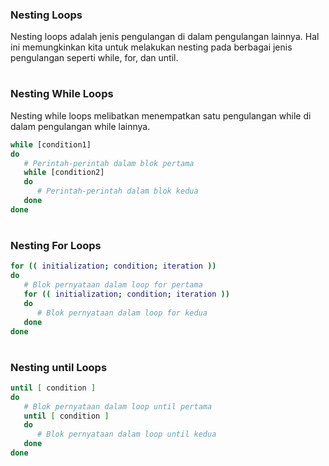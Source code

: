 ### Nesting Loops
Nesting loops adalah jenis pengulangan di dalam pengulangan lainnya. Hal ini memungkinkan kita untuk melakukan nesting pada berbagai jenis pengulangan seperti while, for, dan until.
#
### Nesting While Loops
Nesting while loops melibatkan menempatkan satu pengulangan while di dalam pengulangan while lainnya.

```sh
while [condition1]
do
   # Perintah-perintah dalam blok pertama
   while [condition2]
   do
      # Perintah-perintah dalam blok kedua
   done
done
```
#
### Nesting For Loops
```sh
for (( initialization; condition; iteration ))
do
   # Blok pernyataan dalam loop for pertama
   for (( initialization; condition; iteration ))
   do
      # Blok pernyataan dalam loop for kedua
   done
done
```
#
### Nesting until Loops
```sh
until [ condition ]
do
   # Blok pernyataan dalam loop until pertama
   until [ condition ]
   do
      # Blok pernyataan dalam loop until kedua
   done
done
```